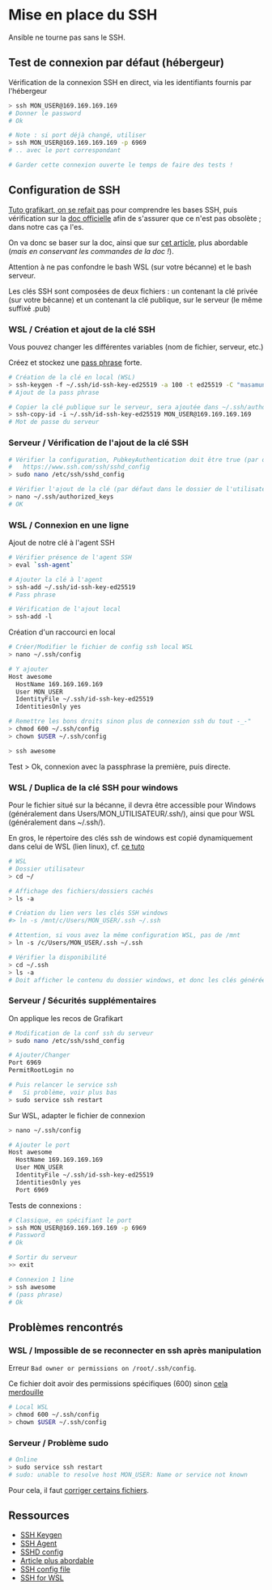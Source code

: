 # Mise en place du SSH

Ansible ne tourne pas sans le SSH.

## Test de connexion par défaut (hébergeur)

Vérification de la connexion SSH en direct, via les identifiants fournis par l'hébergeur

```bash
> ssh MON_USER@169.169.169.169
# Donner le password
# Ok

# Note : si port déjà changé, utiliser
> ssh MON_USER@169.169.169.169 -p 6969
# .. avec le port correspondant

# Garder cette connexion ouverte le temps de faire des tests !
```

## Configuration de SSH

[Tuto grafikart, on se refait pas](https://www.grafikart.fr/tutoriels/ssh-686) pour comprendre les bases SSH, puis vérification sur la [doc officielle](https://www.ssh.com/ssh/keygen) afin de s'assurer que ce n'est pas obsolète ; dans notre cas ça l'es.

On va donc se baser sur la doc, ainsi que sur [cet article](https://medium.com/risan/upgrade-your-ssh-key-to-ed25519-c6e8d60d3c54), plus abordable (*mais en conservant les commandes de la doc !*).

Attention à ne pas confondre le bash WSL (sur votre bécanne) et le bash serveur.

Les clés SSH sont composées de deux fichiers : un contenant la clé privée (sur votre bécanne) et un contenant la clé publique, sur le serveur (le même suffixé .pub)

### WSL / Création et ajout de la clé SSH

Vous pouvez changer les différentes variables (nom de fichier, serveur, etc.)

Créez et stockez une [pass phrase](https://www.ssh.com/iam/password/generator) forte.

```bash
# Création de la clé en local (WSL)
> ssh-keygen -f ~/.ssh/id-ssh-key-ed25519 -a 100 -t ed25519 -C "masamune.code@gmail.com"
# Ajout de la pass phrase

# Copier la clé publique sur le serveur, sera ajoutée dans ~/.ssh/authorized_keys
> ssh-copy-id -i ~/.ssh/id-ssh-key-ed25519 MON_USER@169.169.169.169
# Mot de passe du serveur
```

### Serveur / Vérification de l'ajout de la clé SSH

```bash
# Vérifier la configuration, PubkeyAuthentication doit être true (par défaut)
#   https://www.ssh.com/ssh/sshd_config
> sudo nano /etc/ssh/sshd_config

# Vérifier l'ajout de la clé (par défaut dans le dossier de l'utilisateur courant)
> nano ~/.ssh/authorized_keys
# OK
```

### WSL / Connexion en une ligne

Ajout de notre clé à l'agent SSH

```bash
# Vérifier présence de l'agent SSH
> eval `ssh-agent`

# Ajouter la clé à l'agent
> ssh-add ~/.ssh/id-ssh-key-ed25519
# Pass phrase

# Vérification de l'ajout local
> ssh-add -l
```

Création d'un raccourci en local

```bash
# Créer/Modifier le fichier de config ssh local WSL
> nano ~/.ssh/config

# Y ajouter
Host awesome
  HostName 169.169.169.169
  User MON_USER
  IdentityFile ~/.ssh/id-ssh-key-ed25519
  IdentitiesOnly yes

# Remettre les bons droits sinon plus de connexion ssh du tout -_-"
> chmod 600 ~/.ssh/config
> chown $USER ~/.ssh/config

> ssh awesome
```

Test > Ok, connexion avec la passphrase la première, puis directe.

### WSL / Duplica de la clé SSH pour windows

Pour le fichier situé sur la bécanne, il devra être accessible pour Windows (généralement dans Users/MON_UTILISATEUR/.ssh/), ainsi que pour WSL (généralement dans ~/.ssh/).

En gros, le répertoire des clés ssh de windows est copié dynamiquement dans celui de WSL (lien linux), cf. [ce tuto](https://florianbrinkmann.com/en/ssh-key-and-the-windows-subsystem-for-linux-3436/)

```bash
# WSL
# Dossier utilisateur
> cd ~/

# Affichage des fichiers/dossiers cachés
> ls -a

# Création du lien vers les clés SSH windows
#> ln -s /mnt/c/Users/MON_USER/.ssh ~/.ssh

# Attention, si vous avez la même configuration WSL, pas de /mnt
> ln -s /c/Users/MON_USER/.ssh ~/.ssh

# Vérifier la disponibilité
> cd ~/.ssh
> ls -a
# Doit afficher le contenu du dossier windows, et donc les clés générées précédemment
```

### Serveur / Sécurités supplémentaires

On applique les recos de Grafikart

```bash
# Modification de la conf ssh du serveur
> sudo nano /etc/ssh/sshd_config

# Ajouter/Changer
Port 6969
PermitRootLogin no

# Puis relancer le service ssh
#   Si problème, voir plus bas
> sudo service ssh restart
```

Sur WSL, adapter le fichier de connexion

```bash
> nano ~/.ssh/config

# Ajouter le port
Host awesome
  HostName 169.169.169.169
  User MON_USER
  IdentityFile ~/.ssh/id-ssh-key-ed25519
  IdentitiesOnly yes
  Port 6969
```

Tests de connexions :

```bash
# Classique, en spécifiant le port
> ssh MON_USER@169.169.169.169 -p 6969
# Password
# Ok

# Sortir du serveur
>> exit

# Connexion 1 line
> ssh awesome
# (pass phrase)
# Ok
```

## Problèmes rencontrés

### WSL / Impossible de se reconnecter en ssh après manipulation

Erreur `Bad owner or permissions on /root/.ssh/config`.

Ce fichier doit avoir des permissions spécifiques (600) sinon [cela merdouille](https://serverfault.com/a/253314)

```bash
# Local WSL
> chmod 600 ~/.ssh/config
> chown $USER ~/.ssh/config
```

### Serveur / Problème sudo

```bash
# Online
> sudo service ssh restart
# sudo: unable to resolve host MON_USER: Name or service not known
```

Pour cela, il faut [corriger certains fichiers](https://askubuntu.com/questions/59458/error-message-sudo-unable-to-resolve-host-none).

## Ressources

- [SSH Keygen](https://www.ssh.com/ssh/keygen)
- [SSH Agent](https://www.ssh.com/ssh/agent)
- [SSHD config](https://www.ssh.com/ssh/sshd_config)
- [Article plus abordable](https://medium.com/risan/upgrade-your-ssh-key-to-ed25519-c6e8d60d3c54)
- [SSH config file](https://linuxize.com/post/using-the-ssh-config-file/)
- [SSH for WSL](https://florianbrinkmann.com/en/ssh-key-and-the-windows-subsystem-for-linux-3436/)
